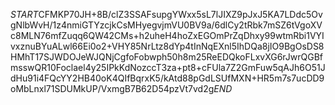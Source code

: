 $START$CFMKP70JH+8B/clZ3SSAFsupgYWxx5sL7lJIXZ9pJxJ5KA7LDdc5OvgNlbWvH/1z4nmiGTYzcjkCsMHyegvjmVU0BV9a/6dlCy2tRbk7mSZ6tVgoXVc8MLN76mfZuqq6QW42CMs+h2uheH4hoZxEGOmPrZqDhxy99wtmRbi1VYIvxznuBYuALwl66Ei0o2+VHY85NrLtz8dYp4tInNqEXnl5IhDQa8jIO9BgOsDS8HMhT17SJWDOJeWJQNjCgfoFobwph50h8m25ReEDQkoFLxvXG6rJwrQGBfmsswQR10Foclael4y25IPkKdNozccT3za+pt8+cFUla7Z2GmFuw5qAJh6O51JdHu91i4FQcYY2HB40oK4QIfBqrxK5/kAtd88pGdLSUfMXN+HR5m7s7ucDD9oMbLnxl71SDUMkUP/VxmgB7B62D54pzVt7vd2g$END$
